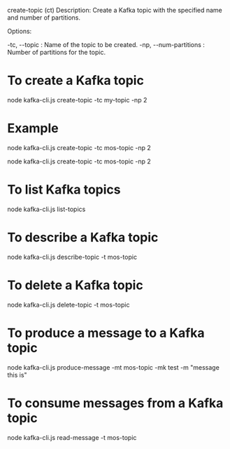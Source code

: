 create-topic (ct)
Description: Create a Kafka topic with the specified name and number of partitions.

Options:

-tc, --topic <topicName>: Name of the topic to be created.
-np, --num-partitions <numPartitions>: Number of partitions for the topic.
# To create a Kafka topic
node kafka-cli.js create-topic -tc my-topic -np 2

# Example
node kafka-cli.js create-topic -tc mos-topic -np 2



node kafka-cli.js create-topic -tc mos-topic -np 2

# To list Kafka topics
node kafka-cli.js list-topics

# To describe a Kafka topic
node kafka-cli.js describe-topic -t mos-topic

# To delete a Kafka topic
node kafka-cli.js delete-topic -t mos-topic

# To produce a message to a Kafka topic
node kafka-cli.js produce-message -mt mos-topic -mk test -m "message this is"

# To consume messages from a Kafka topic
node kafka-cli.js read-message -t mos-topic